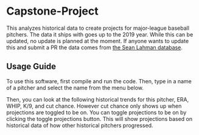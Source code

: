 # Capstone-Project

This analyzes historical data to create projects for major-league baseball pitchers. The data it ships with goes up to the 2019 year. While this can be updated, no update is planned at the moment. If anyone wants to update this and submit a PR the data comes from [the Sean Lahman database](https://duckduckgo.com/?q=sean+lahman+baseball+db&ia=web).

## Usage Guide

To use this software, first compile and run the code. Then, type in a name of a pitcher and select the name from the menu below.

Then, you can look at the following historical trends for this pitcher, ERA, WHIP, K/9, and cut chance. However cut chance only shows up when projections are toggled to be on. You can toggle projections to be on by clicking the toggle projections button. This will show projections based on historical data of how other historical pitchers progressed.
